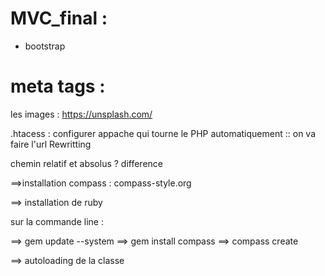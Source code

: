 # MVC_final :

* bootstrap

# meta tags : 



les images : https://unsplash.com/

.htacess : configurer appache qui tourne le PHP automatiquement :: on va faire l'url Rewritting

chemin relatif et absolus ? difference



==>installation compass : compass-style.org

==> installation de  ruby 

sur la commande line :

==> gem update --system 
==> gem install compass
==> compass create

==> autoloading de la classe